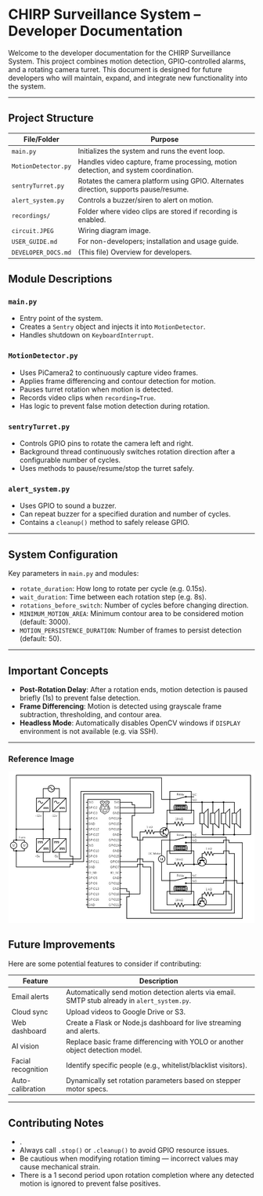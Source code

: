# CHIRP Surveillance System – Developer Documentation

Welcome to the developer documentation for the CHIRP Surveillance System. This project combines motion detection, GPIO-controlled alarms, and a rotating camera turret. This document is designed for future developers who will maintain, expand, and integrate new functionality into the system.

---

## Project Structure

| File/Folder        | Purpose |
|--------------------|---------|
| `main.py`          | Initializes the system and runs the event loop. |
| `MotionDetector.py`| Handles video capture, frame processing, motion detection, and system coordination. |
| `sentryTurret.py`  | Rotates the camera platform using GPIO. Alternates direction, supports pause/resume. |
| `alert_system.py`  | Controls a buzzer/siren to alert on motion. |
| `recordings/`      | Folder where video clips are stored if recording is enabled. |
| `circuit.JPEG`     | Wiring diagram image. |
| `USER_GUIDE.md`    | For non-developers; installation and usage guide. |
| `DEVELOPER_DOCS.md`| (This file) Overview for developers. |

## Module Descriptions

### `main.py`
- Entry point of the system.
- Creates a `Sentry` object and injects it into `MotionDetector`.
- Handles shutdown on `KeyboardInterrupt`.

### `MotionDetector.py`
- Uses PiCamera2 to continuously capture video frames.
- Applies frame differencing and contour detection for motion.
- Pauses turret rotation when motion is detected.
- Records video clips when `recording=True`.
- Has logic to prevent false motion detection during rotation.

### `sentryTurret.py`
- Controls GPIO pins to rotate the camera left and right.
- Background thread continuously switches rotation direction after a configurable number of cycles.
- Uses methods to pause/resume/stop the turret safely.

### `alert_system.py`
- Uses GPIO to sound a buzzer.
- Can repeat buzzer for a specified duration and number of cycles.
- Contains a `cleanup()` method to safely release GPIO.

---

## System Configuration

Key parameters in `main.py` and modules:

- `rotate_duration`: How long to rotate per cycle (e.g. 0.15s).
- `wait_duration`: Time between each rotation step (e.g. 8s).
- `rotations_before_switch`: Number of cycles before changing direction.
- `MINIMUM_MOTION_AREA`: Minimum contour area to be considered motion (default: 3000).
- `MOTION_PERSISTENCE_DURATION`: Number of frames to persist detection (default: 50).

---

## Important Concepts

- **Post-Rotation Delay**: After a rotation ends, motion detection is paused briefly (1s) to prevent false detection.
- **Frame Differencing**: Motion is detected using grayscale frame subtraction, thresholding, and contour area.
- **Headless Mode**: Automatically disables OpenCV windows if `DISPLAY` environment is not available (e.g. via SSH).

---

### Reference Image

![Wiring Diagram](circuit.JPEG)

## Future Improvements

Here are some potential features to consider if contributing:

| Feature | Description |
|--------|-------------|
| Email alerts | Automatically send motion detection alerts via email. SMTP stub already in `alert_system.py`. |
| Cloud sync | Upload videos to Google Drive or S3. |
| Web dashboard | Create a Flask or Node.js dashboard for live streaming and alerts. |
| AI vision | Replace basic frame differencing with YOLO or another object detection model. |
| Facial recognition | Identify specific people (e.g., whitelist/blacklist visitors). |
| Auto-calibration | Dynamically set rotation parameters based on stepper motor specs. |

---

## Contributing Notes

- .
- Always call `.stop()` or `.cleanup()` to avoid GPIO resource issues.
- Be cautious when modifying rotation timing — incorrect values may cause mechanical strain.
- There is a 1 second period upon rotation completion where any detected motion is ignored to prevent false positives.
